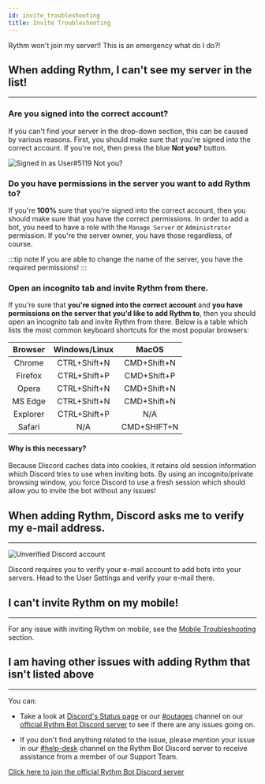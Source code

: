 ```yaml
---
id: invite_troubleshooting
title: Invite Troubleshooting
---
```

Rythm won't join my server!! This is an emergency what do I do?!

## When adding Rythm, I can't see my server in the list!
---
### Are you signed into the correct account?

If you can't find your server in the drop-down section, this can be caused by various reasons. First, you should make sure that you're signed into the correct account. If you're not, then press the blue **Not you?** button.

![Signed in as User#5119 Not you?](/img/docs/invite-troubleshooting/signed-in-as-example.png)

### Do you have permissions in the server you want to add Rythm to?

If you're **100%** sure that you're signed into the correct account, then you should make sure that you have the correct permissions. In order to add a bot, you need to have a role with the `Manage Server` or `Administrator` permission. If you're the server owner, you have those regardless, of course.

:::tip note
If you are able to change the name of the server, you have the required permissions!
:::

### Open an incognito tab and invite Rythm from there.

If you're sure that **you're signed into the correct account** and **you have permissions on the server that you'd like to add Rythm to**, then you should open an incognito tab and invite Rythm from there. Below is a table which lists the most common keyboard shortcuts for the most popular browsers:

| Browser  | Windows/Linux | MacOS       |
|:--------:|:-------------:|:-----------:|
| Chrome   | CTRL+Shift+N  | CMD+Shift+N |
| Firefox  | CTRL+Shift+P  | CMD+Shift+P |
| Opera    | CTRL+Shift+N  | CMD+Shift+N |
| MS Edge  | CTRL+Shift+N  | CMD+Shift+N |
| Explorer | CTRL+Shift+P  | N/A         |
| Safari   | N/A           | CMD+SHIFT+N |

#### Why is this necessary?

Because Discord caches data into cookies, it retains old session information which Discord tries to use when inviting bots. By using an incognito/private browsing window, you force Discord to use a fresh session which should allow you to invite the bot without any issues!

## When adding Rythm, Discord asks me to verify my e-mail address.
---
![Unverified Discord account](/img/docs/invite-troubleshooting/unverified.png)

Discord requires you to verify your e-mail account to add bots into your servers. Head to the User Settings and verify your e-mail there.

## I can't invite Rythm on my mobile!
---
For any issue with inviting Rythm on mobile, see the [Mobile Troubleshooting](/mobile_troubleshooting) section.

## I am having other issues with adding Rythm that isn't listed above
---
You can:
- Take a look at [Discord's Status page](https://discordstatus.com/) or our [#outages](https://discord.com/channels/231471142685245440/359311833653313546) channel on our [official Rythm Bot Discord server](https://rythmbot.co/support) to see if there are any issues going on.

- If you don't find anything related to the issue, please mention your issue in our [#help-desk](https://discord.com/channels/231471142685245440/359355279004925954) channel on the Rythm Bot Discord server to receive assistance from a member of our Support Team.

[Click here to join the official Rythm Bot Discord server](https://rythmbot.co/support)
